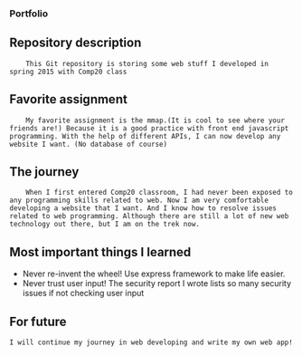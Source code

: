 ### Portfolio
## Repository description
    	This Git repository is storing some web stuff I developed in spring 2015 with Comp20 class
## Favorite assignment
    	My favorite assignment is the mmap.(It is cool to see where your friends are!) Because it is a good practice with front end javascript programming. With the help of different APIs, I can now develop any website I want. (No database of course)
## The journey
    	When I first entered Comp20 classroom, I had never been exposed to any programming skills related to web. Now I am very comfortable developing a website that I want. And I know how to resolve issues related to web programming. Although there are still a lot of new web technology out there, but I am on the trek now.
## Most important things I learned
*	Never re-invent the wheel! Use express framework to make life easier.
*	Never trust user input! The security report I wrote lists so many security issues if not checking user input

## For future
    I will continue my journey in web developing and write my own web app!
